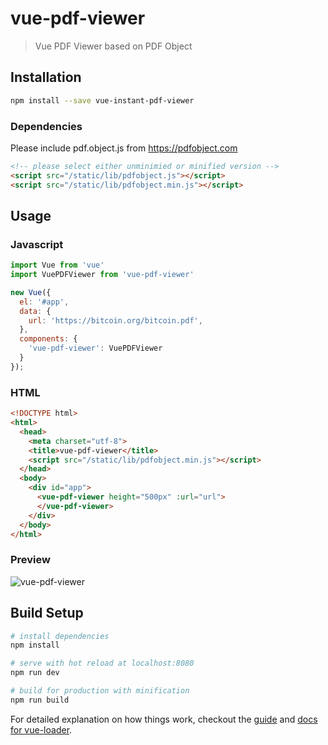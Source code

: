 # vue-pdf-viewer

> Vue PDF Viewer based on PDF Object

## Installation

``` bash
npm install --save vue-instant-pdf-viewer
```

### Dependencies

Please include pdf.object.js from https://pdfobject.com

``` html
<!-- please select either unminimied or minified version -->
<script src="/static/lib/pdfobject.js"></script>
<script src="/static/lib/pdfobject.min.js"></script>
```

## Usage

### Javascript
``` javascript
import Vue from 'vue'
import VuePDFViewer from 'vue-pdf-viewer'

new Vue({
  el: '#app',
  data: {
    url: 'https://bitcoin.org/bitcoin.pdf',
  },
  components: {
    'vue-pdf-viewer': VuePDFViewer
  }
});

```

### HTML
``` html
<!DOCTYPE html>
<html>
  <head>
    <meta charset="utf-8">
    <title>vue-pdf-viewer</title>
    <script src="/static/lib/pdfobject.min.js"></script>
  </head>
  <body>
    <div id="app">
      <vue-pdf-viewer height="500px" :url="url">
      </vue-pdf-viewer>
    </div>
  </body>
</html>

```

### Preview
![vue-pdf-viewer](/static/preview.png "Vue PDF Viewer Preview")

## Build Setup

``` bash
# install dependencies
npm install

# serve with hot reload at localhost:8080
npm run dev

# build for production with minification
npm run build
```

For detailed explanation on how things work, checkout the [guide](http://vuejs-templates.github.io/webpack/) and [docs for vue-loader](http://vuejs.github.io/vue-loader).
